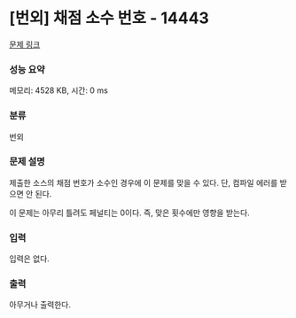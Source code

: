 # [번외] 채점 소수 번호 - 14443

[문제 링크](https://www.acmicpc.net/problem/14443) 

### 성능 요약

메모리: 4528 KB, 시간: 0 ms

### 분류

번외

### 문제 설명

<p>제출한 소스의 채점 번호가 소수인 경우에 이 문제를 맞을 수 있다. 단, 컴파일 에러를 받으면 안 된다.

이 문제는 아무리 틀려도 페널티는 0이다. 즉, 맞은 횟수에만 영향을 받는다.</p>

### 입력 

<p>입력은 없다.</p>

### 출력 

<p>아무거나 출력한다. </p>
